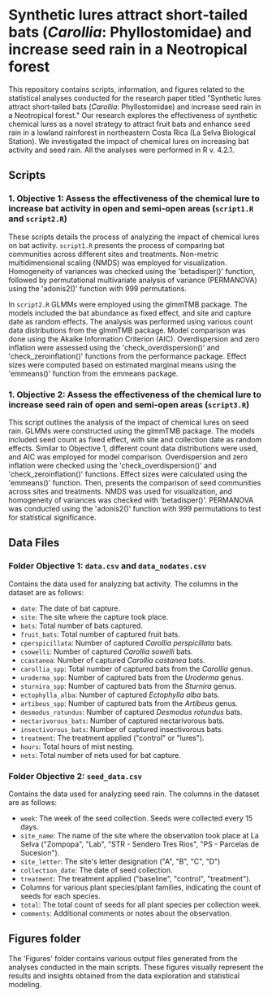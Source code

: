 #  Synthetic lures attract short‐tailed bats (*Carollia*: Phyllostomidae) and increase seed rain in a Neotropical forest

This repository contains scripts, information, and figures related to the statistical analyses conducted for the research paper titled "Synthetic lures attract short‐tailed bats (*Carollia*: Phyllostomidae) and increase seed rain in a Neotropical forest." Our research explores the effectiveness of synthetic chemical lures as a novel strategy to attract fruit bats and enhance seed rain in a lowland rainforest in northeastern Costa Rica (La Selva Biological Station). We investigated the impact of chemical lures on increasing bat activity and seed rain. All the analyses were performed in R v. 4.2.1.

## Scripts

### 1. Objective 1:  Assess the effectiveness of the chemical lure to increase bat activity in open and semi-open areas (`script1.R` and `script2.R`)

These scripts details the process of analyzing the impact of chemical lures on bat activity. `script1.R` presents the process of comparing bat communities across different sites and treatments. Non-metric multidimensional scaling (NMDS) was employed for visualization. Homogeneity of variances was checked using the 'betadisper()' function, followed by permutational multivariate analysis of variance (PERMANOVA) using the 'adonis2()' function with 999 permutations.

In `script2.R` GLMMs were employed using the glmmTMB package. The models included the bat abundance as fixed effect, and site and capture date as random effects. The analysis was performed using various count data distributions from the glmmTMB package. Model comparison was done using the Akaike Information Criterion (AIC). Overdispersion and zero inflation were assessed using the 'check_overdispersion()' and 'check_zeroinflation()' functions from the performance package. Effect sizes were computed based on estimated marginal means using the 'emmeans()' function from the emmeans package.

### 1. Objective 2: Assess the effectiveness of the chemical lure to increase seed rain of open and semi-open areas (`script3.R`)

This script outlines the analysis of the impact of chemical lures on seed rain. GLMMs were constructed using the glmmTMB package. The models included seed count as fixed effect, with site and collection date as random effects. Similar to Objective 1, different count data distributions were used, and AIC was employed for model comparison. Overdispersion and zero inflation were checked using the 'check_overdispersion()' and 'check_zeroinflation()' functions. Effect sizes were calculated using the 'emmeans()' function. Then, presents the comparison of seed communities across sites and treatments. NMDS was used for visualization, and homogeneity of variances was checked with 'betadisper()'. PERMANOVA was conducted using the 'adonis2()' function with 999 permutations to test for statistical significance.

## Data Files

### Folder Objective 1: `data.csv` and `data_nodates.csv`

Contains the data used for analyzing bat activity. The columns in the dataset are as follows:

- `date`: The date of bat capture.
- `site`: The site where the capture took place.
- `bats`: Total number of bats captured.
- `fruit_bats`: Total number of captured fruit bats.
- `cperspicillata`: Number of captured *Carollia perspicillata* bats.
- `csowelli`: Number of captured *Carollia sowelli* bats.
- `ccastanea`: Number of captured *Carollia castanea* bats.
- `carollia_spp`: Total number of captured bats from the *Carollia* genus.
- `uroderma_spp`: Number of captured bats from the *Uroderma* genus.
- `sturnira_spp`: Number of captured bats from the *Sturnira* genus.
- `ectophylla_alba`: Number of captured *Ectophylla alba* bats.
- `artibeus_spp`: Number of captured bats from the *Artibeus* genus.
- `desmodus_rotundus`: Number of captured *Desmodus rotundus* bats.
- `nectarivorous_bats`: Number of captured nectarivorous bats.
- `insectivorous_bats`: Number of captured insectivorous bats.
- `treatment`: The treatment applied ("control" or "lures").
- `hours`: Total hours of mist nesting. 
- `nets`: Total number of nets used for bat capture. 

### Folder Objective 2: `seed_data.csv`

Contains the data used for analyzing seed rain. The columns in the dataset are as follows:

- `week`: The week of the seed collection. Seeds were collected every 15 days.
- `site_name`: The name of the site where the observation took place at La Selva ("Zompopa", "Lab", "STR - Sendero Tres Rios", "PS - Parcelas de Sucesion").
- `site_letter`: The site's letter designation ("A", "B", "C", "D")
- `collection_date`: The date of seed collection.
- `treatment`: The treatment applied ("baseline", "control", "treatment").
- Columns for various plant species/plant families, indicating the count of seeds for each species.
- `total`: The total count of seeds for all plant species per collection week.
- `comments`: Additional comments or notes about the observation.

## Figures folder

The 'Figures' folder contains various output files generated from the analyses conducted in the main scripts. These figures visually represent the results and insights obtained from the data exploration and statistical modeling.